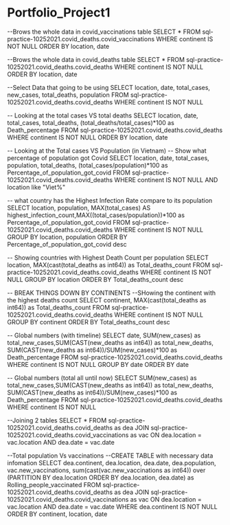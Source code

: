 # Portfolio_Project1
--Brows the whole data in covid_vaccinations table
SELECT *
FROM sql-practice-10252021.covid_deaths.covid_vaccinations
WHERE continent IS NOT NULL
ORDER BY location, date


--Brows the whole data in covid_deaths table
SELECT *
FROM sql-practice-10252021.covid_deaths.covid_deaths
WHERE continent IS NOT NULL
ORDER BY location, date


--Select Data that going to be using
SELECT  location, date, total_cases, new_cases, total_deaths, population
FROM sql-practice-10252021.covid_deaths.covid_deaths
WHERE continent IS NOT NULL


-- Looking at the total cases VS total deaths
SELECT  location, date, total_cases, total_deaths, (total_deaths/total_cases)*100 as Death_percentage 
FROM sql-practice-10252021.covid_deaths.covid_deaths
WHERE continent IS NOT NULL
ORDER BY location, date


-- Looking at the Total cases VS Population (in Vietnam)
-- Show what percentage of population got Covid
SELECT location, date, total_cases, population, total_deaths, (total_cases/population)*100 as Percentage_of_population_got_covid
FROM sql-practice-10252021.covid_deaths.covid_deaths
WHERE continent IS NOT NULL
AND location like "Viet%"

-- what country has the Highest Infection Rate compare to its population
SELECT location, population, MAX(total_cases) AS highest_infection_count,MAX((total_cases/population))*100 as Percentage_of_population_got_covid
FROM sql-practice-10252021.covid_deaths.covid_deaths
WHERE continent IS NOT NULL
GROUP BY location, population
ORDER BY Percentage_of_population_got_covid desc


-- Showing countries with Highest Death Count per population
SELECT location, MAX(cast(total_deaths as int64)) as Total_deaths_count
FROM sql-practice-10252021.covid_deaths.covid_deaths
WHERE continent IS NOT NULL
GROUP BY location
ORDER BY Total_deaths_count desc


-- BREAK THINGS DOWN BY CONTINENTS
--SHowing the continent with the highest deaths count
SELECT continent, MAX(cast(total_deaths as int64)) as Total_deaths_count
FROM sql-practice-10252021.covid_deaths.covid_deaths
WHERE continent IS NOT NULL
GROUP BY continent
ORDER BY Total_deaths_count desc


-- Global numbers (with timeline)
SELECT date, SUM(new_cases) as total_new_cases,SUM(CAST(new_deaths as int64)) as total_new_deaths, SUM(CAST(new_deaths as int64))/SUM(new_cases)*100 as Death_percentage
FROM sql-practice-10252021.covid_deaths.covid_deaths
WHERE continent IS NOT NULL
GROUP BY date
ORDER BY date


-- Global numbers (total all until now)
SELECT SUM(new_cases) as total_new_cases,SUM(CAST(new_deaths as int64)) as total_new_deaths, SUM(CAST(new_deaths as int64))/SUM(new_cases)*100 as Death_percentage
FROM sql-practice-10252021.covid_deaths.covid_deaths
WHERE continent IS NOT NULL

--Joining 2 tables
SELECT *
FROM sql-practice-10252021.covid_deaths.covid_deaths as dea
JOIN sql-practice-10252021.covid_deaths.covid_vaccinations as vac
ON dea.location = vac.location
AND dea.date = vac.date

--Total population Vs vaccinations
--CREATE TABLE with necessary data infomation
SELECT dea.continent, dea.location, dea.date, dea.population, vac.new_vaccinations, sum(cast(vac.new_vaccinations as int64)) over (PARTITION BY dea.location ORDER BY dea.location, dea.date) as Rolling_people_vaccinated
FROM sql-practice-10252021.covid_deaths.covid_deaths as dea
JOIN sql-practice-10252021.covid_deaths.covid_vaccinations as vac
ON dea.location = vac.location
AND dea.date = vac.date
WHERE dea.continent IS NOT NULL
ORDER BY continent, location, date
